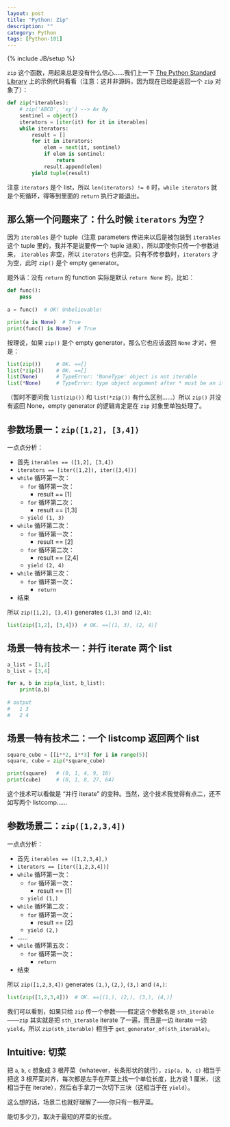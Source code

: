 ```yaml
---
layout: post
title: "Python: Zip"
description: ""
category: Python
tags: [Python-101]
---
```

{% include JB/setup %}

`zip` 这个函数，用起来总是没有什么信心……我们上一下 [The Python Standard Library](https://docs.python.org/3/library/functions.html#zip) 上的示例代码看看（注意：这并非源码，因为现在已经是返回一个 `zip` 对象了）：

```python
def zip(*iterables):
    # zip('ABCD', 'xy') --> Ax By
    sentinel = object()
    iterators = [iter(it) for it in iterables]
    while iterators:
        result = []
        for it in iterators:
            elem = next(it, sentinel)
            if elem is sentinel:
                return
            result.append(elem)
        yield tuple(result)
```

注意 `iterators` 是个 list，所以 `len(iterators) != 0` 时，`while iterators` 就是个死循环，得等到里面的 `return` 执行才能退出。

## 那么第一个问题来了：什么时候 `iterators` 为空？

因为 `iterables` 是个 tuple（注意 parameters 传进来以后是被包装到 `iterables` 这个 tuple 里的，我并不是说要传一个 tuple 进来），所以即使你只传一个参数进来， `iterables` 非空，所以 `iterators` 也非空。只有不传参数时，`iterators` 才为空，此时 `zip()` 是个 empty generator。

题外话：没有 `return` 的 function 实际是默认 `return None` 的，比如：

```python
def func():
    pass
    
a = func()  # OK! Unbelievable!

print(a is None)  # True
print(func() is None)  # True
```

按理说，如果 `zip()` 是个 empty generator，那么它也应该返回 `None` 才对，但是：

```python
list(zip())     # OK. ==[]
list(*zip())    # OK. ==[]
list(None)      # TypeError: 'NoneType' object is not iterable
list(*None)     # TypeError: type object argument after * must be an iterable, not NoneType
```

（暂时不要问我 `list(zip())` 和 `list(*zip())` 有什么区别……）所以 `zip()` 并没有返回 None，empty generator 的逻辑肯定是在 `zip` 对象里单独处理了。

## 参数场景一：`zip([1,2], [3,4])`

一点点分析：

- 首先 `iterables == ([1,2], [3,4])`
- `iterators == [iter([1,2]), iter([3,4])]`
- `while` 循环第一次：
    - `for` 循环第一次：
        - result == [1]
    - `for` 循环第二次：
        - result == [1,3]
    - `yield (1, 3)`
- `while` 循环第二次：
    - `for` 循环第一次：
        - result == [2]
    - `for` 循环第二次：
        - result == [2,4]
    - `yield (2, 4)`
- `while` 循环第三次：
    - `for` 循环第一次：
        - `return`
- 结束

所以 `zip([1,2], [3,4])` generates `(1,3)` and `(2,4)`:

```python
list(zip([1,2], [3,4]))  # OK. ==[(1, 3), (2, 4)]
```

## 场景一特有技术一：并行 iterate 两个 list

```python
a_list = [1,2]
b_list = [3,4]

for a, b in zip(a_list, b_list):
    print(a,b)
    
# output
#   1 3
#   2 4
```

## 场景一特有技术二：一个 listcomp 返回两个 list

```python
square_cube = [[i**2, i**3] for i in range(5)]
square, cube = zip(*square_cube)

print(square)   # (0, 1, 4, 9, 16)
print(cube)     # (0, 1, 8, 27, 64)
```

这个技术可以看做是 “并行 iterate” 的变种。当然，这个技术我觉得有点二，还不如写两个 listcomp……

## 参数场景二：`zip([1,2,3,4])`

一点点分析：

- 首先 `iterables == ([1,2,3,4],)`
- `iterators == [iter([1,2,3,4])]`
- `while` 循环第一次：
    - `for` 循环第一次：
        - result == [1]
    - `yield (1,)`
- `while` 循环第二次：
    - `for` 循环第一次：
        - result == [2]
    - `yield (2,)`
- ……
- `while` 循环第五次：
    - `for` 循环第一次：
        - `return`
- 结束

所以 `zip([1,2,3,4])` generates `(1,)`, `(2,)`, `(3,)` and `(4,)`:

```python
list(zip([1,2,3,4]))  # OK. ==[(1,), (2,), (3,), (4,)]
```

我们可以看到，如果只给 `zip` 传一个参数——假定这个参数名是 `sth_iterable`——`zip` 其实就是把 `sth_iterable` iterate 了一遍，而且是一边 iterate 一边 `yield`，所以 `zip(sth_iterable)` 相当于 `get_generator_of(sth_iterable)`。

## Intuitive: 切菜

把 `a`, `b`, `c` 想象成 3 根芹菜（whatever，长条形状的就行），`zip(a, b, c)` 相当于把这 3 根芹菜对齐，每次都是左手在芹菜上找一个单位长度，比方说 1 厘米，（这相当于在 iterate），然后右手拿刀一次切下三块（这相当于在 `yield`）。

这么想的话，场景二也就好理解了——你只有一根芹菜。

能切多少刀，取决于最短的芹菜的长度。

